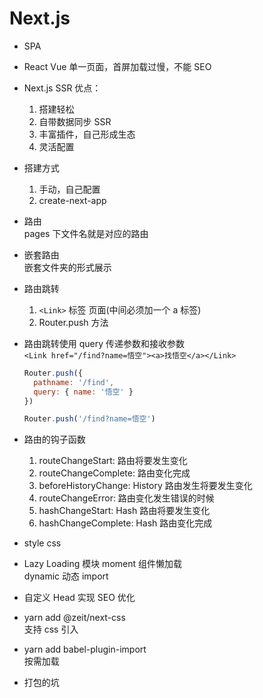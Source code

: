 # Next.js  
- SPA
- React Vue 单一页面，首屏加载过慢，不能 SEO  
- Next.js SSR 优点：  
  1. 搭建轻松  
  2. 自带数据同步 SSR  
  3. 丰富插件，自己形成生态  
  4. 灵活配置  

- 搭建方式  
  1. 手动，自己配置  
  2. create-next-app  

- 路由  
  pages 下文件名就是对应的路由  

- 嵌套路由  
  嵌套文件夹的形式展示  

- 路由跳转  
  1. `<Link>` 标签 页面(中间必须加一个 a 标签)  
  2. Router.push 方法  

- 路由跳转使用 query 传递参数和接收参数  
  `<Link href="/find?name=悟空"><a>找悟空</a></Link>`  
  ```js
  Router.push({
    pathname: '/find',
    query: { name: '悟空' }
  })
  ```
  ```js
  Router.push('/find?name=悟空')
  ```

- 路由的钩子函数  
  1. routeChangeStart: 路由将要发生变化  
  2. routeChangeComplete: 路由变化完成  
  3. beforeHistoryChange: History 路由发生将要发生变化  
  4. routeChangeError: 路由变化发生错误的时候  
  5. hashChangeStart: Hash 路由将要发生变化  
  6. hashChangeComplete: Hash 路由变化完成  

- style css  

- Lazy Loading  模块 moment 组件懒加载  
  dynamic 动态 import  

- 自定义 Head 实现 SEO 优化  

- yarn add @zeit/next-css  
  支持 css 引入  

- yarn add babel-plugin-import  
  按需加载  

- 打包的坑  
  